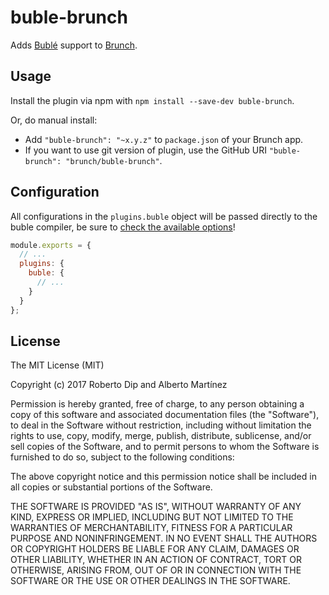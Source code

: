 # buble-brunch

Adds [Bublé](https://buble.surge.sh) support to [Brunch](http://brunch.io).

## Usage

Install the plugin via npm with `npm install --save-dev buble-brunch`.

Or, do manual install:

* Add `"buble-brunch": "~x.y.z"` to `package.json` of your Brunch app.
* If you want to use git version of plugin, use the GitHub URI
`"buble-brunch": "brunch/buble-brunch"`.

## Configuration

All configurations in the `plugins.buble` object will be passed directly to the
buble compiler, be sure to [check the available options](https://buble.surge.sh/guide/#using-the-javascript-api)!

```js
module.exports = {
  // ...
  plugins: {
    buble: {
      // ...
    }
  }
};
```

## License

The MIT License (MIT)

Copyright (c) 2017 Roberto Dip and Alberto Martínez

Permission is hereby granted, free of charge, to any person obtaining a copy
of this software and associated documentation files (the "Software"), to deal
in the Software without restriction, including without limitation the rights
to use, copy, modify, merge, publish, distribute, sublicense, and/or sell
copies of the Software, and to permit persons to whom the Software is
furnished to do so, subject to the following conditions:

The above copyright notice and this permission notice shall be included in
all copies or substantial portions of the Software.

THE SOFTWARE IS PROVIDED "AS IS", WITHOUT WARRANTY OF ANY KIND, EXPRESS OR
IMPLIED, INCLUDING BUT NOT LIMITED TO THE WARRANTIES OF MERCHANTABILITY,
FITNESS FOR A PARTICULAR PURPOSE AND NONINFRINGEMENT. IN NO EVENT SHALL THE
AUTHORS OR COPYRIGHT HOLDERS BE LIABLE FOR ANY CLAIM, DAMAGES OR OTHER
LIABILITY, WHETHER IN AN ACTION OF CONTRACT, TORT OR OTHERWISE, ARISING FROM,
OUT OF OR IN CONNECTION WITH THE SOFTWARE OR THE USE OR OTHER DEALINGS IN
THE SOFTWARE.
